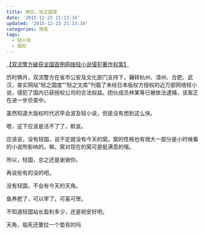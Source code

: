 ```yaml
---
title: 再见，轻之国度
date: '2015-12-23 21:13:16'
updated: '2015-12-23 21:13:16'
categories: 随笔
tags:
  - 轻小说
  - 版权
---
```



[【双流警方破获全国首例网络轻小说侵犯著作权案】](http://m.hupu.com/bbs/15030309.html)

历时俩月，双流警方在省市公安及文化部门支持下，辗转杭州、漳州、合肥、武汉，查实网站“轻之国度”“轻之文库”刊载了未经日本版权方授权的近万部网络轻小说，侵犯了国内已获授权公司的合法权益。团伙成员林某等已被依法逮捕，该案正在进一步侦查中。

虽然知道大版权时代迟早会波及轻小说，但是没有想到这么快。

嗯，这下应该是活不了了，默哀。

应该说，没有轻国，说不定就没有今天的窝。窝的性格也有很大一部分是小时候看的小说所影响的。嘛，窝对现在的窝可是挺满意的哦。

所以，轻国，总之还是谢谢你。

再说些有的没的吧。

没有轻国，不会有今天的天角。

鱼养肥了，可以宰了。可喜可贺。

不知道轻国站长盈利多少，还是祝安好吧。

天角，临死还要拉一个垫背的吗



